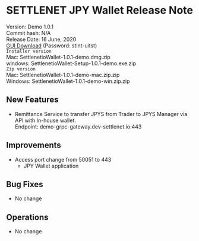 # SETTLENET JPY Wallet Release Note
Version: Demo 1.0.1   
Commit hash: N/A     
Release Date:  16 June, 2020     
[GUI Download](https://github.com/cryptogarageinc/settlenet-uitest/releases/tag/1.0.0-demo%2B2b00bc9) (Password: stlnt-uitst)   
`Installer version`   
Mac: SettlenetioWallet-1.0.1-demo.dmg.zip   
windows: SettlenetioWallet-Setup-1.0.1-demo.exe.zip   
`Zip version`   
Mac: SettlenetioWallet-1.0.1-demo-mac.zip.zip   
Windows: SettlenetioWallet-1.0.1-demo-win.zip.zip   


## New Features
* Remittance Service to transfer JPYS from Trader to JPYS Manager via API with In-house wallet.   
Endpoint: demo-grpc-gateway.dev-settlenet.io:443   

## Improvements
* Access port change from 50051 to 443   
  * JPY Wallet application   


## Bug Fixes
* No change

## Operations
* No change
